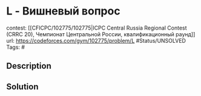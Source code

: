 # L - Вишневый вопрос

contest: [[CFICPC/102775/102775|ICPC Central Russia Regional Contest (CRRC 20), Чемпионат Центральной России, квалификационный раунд]]
url: https://codeforces.com/gym/102775/problem/L
#Status/UNSOLVED
Tags: #

## Description

## Solution

